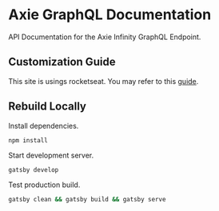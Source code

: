 # Axie GraphQL Documentation
API Documentation for the Axie Infinity GraphQL Endpoint.

## Customization Guide
This site is usings rocketseat. You may refer to this [guide](https://rocketdocs.netlify.app/).

## Rebuild Locally
Install dependencies.
```bashbash
npm install
```
Start development server.
```bash
gatsby develop
```
Test  production build.
```bash
gatsby clean && gatsby build && gatsby serve
```